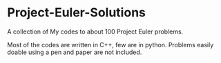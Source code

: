 # Project-Euler-Solutions

A collection of My codes to about 100 Project Euler problems.

Most of the codes are written in C++, few are in python. Problems easily doable using a pen and paper are not included.
